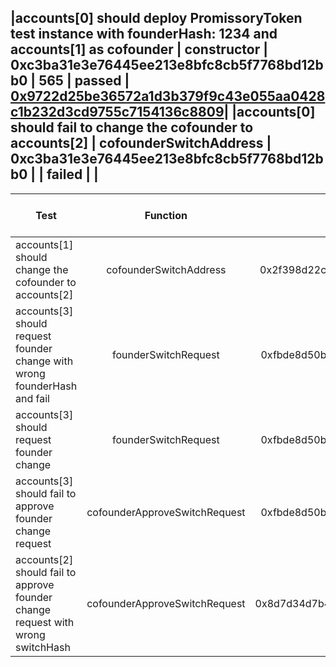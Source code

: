 |accounts[0] should deploy PromissoryToken test instance with founderHash: 1234 and accounts[1] as cofounder | constructor | 0xc3ba31e3e76445ee213e8bfc8cb5f7768bd12bb0 | 565 | passed | [0x9722d25be36572a1d3b379f9c43e055aa0428c1b232d3cd9755c7154136c8809](https://testnet.etherscan.io/tx/0x9722d25be36572a1d3b379f9c43e055aa0428c1b232d3cd9755c7154136c8809)|
|accounts[0] should fail to change the cofounder to accounts[2] | cofounderSwitchAddress | 0xc3ba31e3e76445ee213e8bfc8cb5f7768bd12bb0 |  | failed | |
-------------------------------------
| Test   | Function |     Sender Address    | Test Time (ms) | Status | Txn Hash |
|-----|:-------:|:-------:| ------:|------:| :------ |
|accounts[1] should change the cofounder to accounts[2] | cofounderSwitchAddress | 0x2f398d22c1aa12eacedad01f0301243cbb4647ad | 1693 | passed | [0x3408d17a0f5b4066b1ab1b2539b8e3488c58759758fb95cd6f8e07f70b4b9b99](https://testnet.etherscan.io/tx/0x3408d17a0f5b4066b1ab1b2539b8e3488c58759758fb95cd6f8e07f70b4b9b99)|
|accounts[3] should request founder change with wrong founderHash and fail | founderSwitchRequest | 0xfbde8d50ba5319e180c52f6860f732ceb35f035b |  | failed | |
|accounts[3] should request founder change | founderSwitchRequest | 0xfbde8d50ba5319e180c52f6860f732ceb35f035b | 1950 | passed | [0xf71f4727303a2e845851bf747cecbeb133a262394f5a50582d8534959173e347](https://testnet.etherscan.io/tx/0xf71f4727303a2e845851bf747cecbeb133a262394f5a50582d8534959173e347)|
|accounts[3] should fail to approve founder change request | cofounderApproveSwitchRequest | 0xfbde8d50ba5319e180c52f6860f732ceb35f035b |  | failed | |
|accounts[2] should fail to approve founder change request with wrong switchHash | cofounderApproveSwitchRequest | 0x8d7d34d7b43798a80047bee6e4b277e85e851504 |  | failed | |
